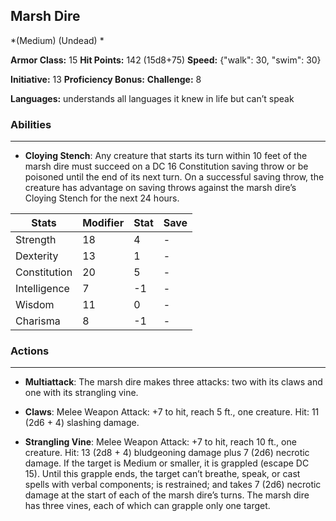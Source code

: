 ## Marsh Dire
*(Medium) (Undead) *

**Armor Class:** 15
**Hit Points:** 142 (15d8+75)
**Speed:** {"walk": 30, "swim": 30}

**Initiative:** 13
**Proficiency Bonus:**
**Challenge:** 8

**Languages:** understands all languages it knew in life but can’t speak

### Abilities
 --- 
- **Cloying Stench**: Any creature that starts its turn within 10 feet of the marsh dire must succeed on a DC 16 Constitution saving throw or be poisoned until the end of its next turn. On a successful saving throw, the creature has advantage on saving throws against the marsh dire’s Cloying Stench for the next 24 hours.



| Stats | Modifier | Stat | Save
| ---- | ---- | ---- | ---- |
| Strength | 18 | 4 | - |
| Dexterity | 13 | 1 | - |
| Constitution | 20 | 5 | - |
| Intelligence | 7 | -1 | - |
| Wisdom | 11 | 0 | - |
| Charisma | 8 | -1 | - |

### Actions
 --- 
- **Multiattack**: The marsh dire makes three attacks: two with its claws and one with its strangling vine.

- **Claws**: Melee Weapon Attack: +7 to hit, reach 5 ft., one creature. Hit: 11 (2d6 + 4) slashing damage.

- **Strangling Vine**: Melee Weapon Attack: +7 to hit, reach 10 ft., one creature. Hit: 13 (2d8 + 4) bludgeoning damage plus 7 (2d6) necrotic damage. If the target is Medium or smaller, it is grappled (escape DC 15). Until this grapple ends, the target can’t breathe, speak, or cast spells with verbal components; is restrained; and takes 7 (2d6) necrotic damage at the start of each of the marsh dire’s turns. The marsh dire has three vines, each of which can grapple only one target.

